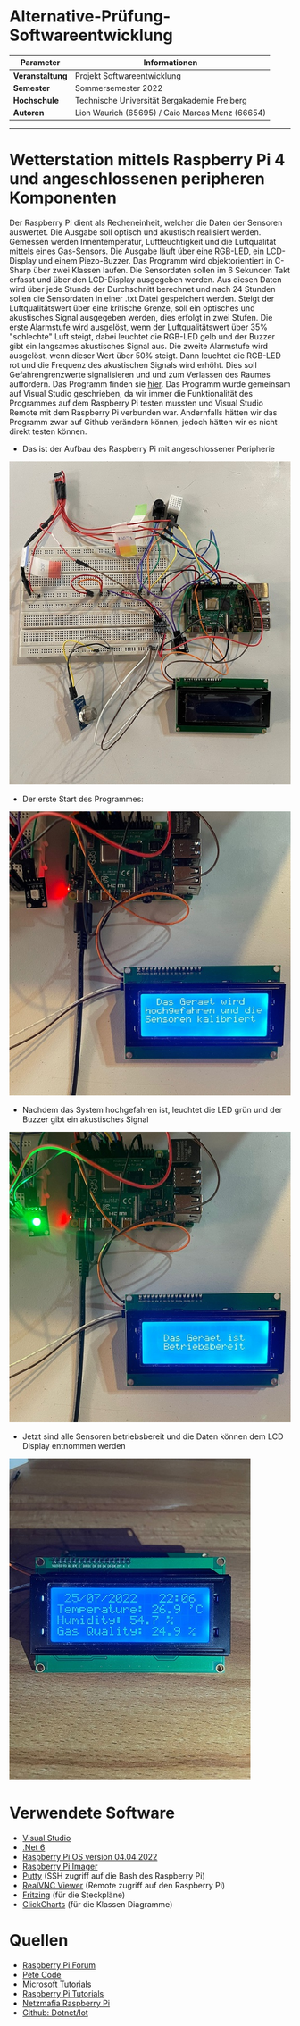 # Alternative-Prüfung-Softwareentwicklung

| Parameter                | Informationen                                                                                                                                                                          |
| ------------------------ | ------------------------------------------------------------------------------------------------------------------------------------------------------------------------------------------ |
| **Veranstaltung**       | Projekt Softwareentwicklung                                                                                                                                                           |
| **Semester**               |   Sommersemester 2022                                                                                                                                                                                        |
| **Hochschule**          | Technische Universität Bergakademie Freiberg                                                                                                                                                      
| **Autoren**              | Lion Waurich (65695) / Caio Marcas Menz (66654)                            

---------------------------------------------------------------------------------
# Wetterstation mittels Raspberry Pi 4 und angeschlossenen peripheren Komponenten

Der Raspberry Pi dient als Recheneinheit, welcher die Daten der Sensoren auswertet.
Die Ausgabe soll optisch und akustisch realisiert werden. Gemessen werden Innentemperatur,
Luftfeuchtigkeit und die Luftqualität mittels eines Gas-Sensors. Die Ausgabe läuft über eine RGB-LED, ein LCD-Display und einem Piezo-Buzzer.
Das Programm wird objektorientiert in C-Sharp über zwei Klassen laufen. Die Sensordaten sollen im 6 Sekunden Takt erfasst und über den LCD-Display ausgegeben werden. Aus diesen Daten wird über jede Stunde der Durchschnitt berechnet und nach 24 Stunden sollen die Sensordaten in einer .txt Datei gespeichert werden. Steigt der Luftqualitätswert über eine kritische Grenze, soll ein optisches und akustisches Signal ausgegeben werden, dies erfolgt in zwei Stufen. 
Die erste Alarmstufe wird ausgelöst, wenn der Luftqualitätswert über 35% "schlechte" Luft steigt, dabei leuchtet die RGB-LED gelb und der Buzzer gibt ein langsames akustisches Signal aus. Die zweite Alarmstufe wird ausgelöst, wenn dieser Wert über 50% steigt. Dann leuchtet die RGB-LED rot und die Frequenz des akustischen Signals wird erhöht. Dies soll Gefahrengrenzwerte signalisieren und und zum Verlassen des Raumes auffordern. Das Programm finden sie [hier](https://github.com/Lion127/Softwareentwicklungsprojekt-2022/blob/main/Wetterstation_komplett/Wetterstation_komplett.cs). Das Programm wurde gemeinsam auf Visual Studio geschrieben, da wir immer die Funktionalität des Programmes auf dem Raspberry Pi testen mussten und Visual Studio Remote mit dem Raspberry Pi verbunden war. Andernfalls hätten wir das Programm zwar auf Github verändern können, jedoch hätten wir es nicht direkt testen können.

* Das ist der Aufbau des Raspberry Pi mit angeschlossener Peripherie

![Aufbau](/Grafiken/Raspberry_Aufbau/Aufbau.jpeg)

* Der erste Start des Programmes:

![Start](/Grafiken/Raspberry_Aufbau/Start.jpeg)

* Nachdem das System hochgefahren ist, leuchtet die LED grün und der Buzzer gibt ein akustisches Signal

![hochgefahren](/Grafiken/Raspberry_Aufbau/hochgefahren.jpeg)

* Jetzt sind alle Sensoren betriebsbereit und die Daten können dem LCD Display entnommen werden

![Ausgabe](/Grafiken/Raspberry_Aufbau/Ausgabe.jpeg)
# Verwendete Software

* [Visual Studio](https://code.visualstudio.com/?wt.mc_id=DX_841432)
* [.Net 6](https://dotnet.microsoft.com/en-us/download/dotnet/6.0)
* [Raspberry Pi OS version 04.04.2022](https://www.raspberrypi.com/software/)
* [Raspberry Pi Imager](https://www.raspberrypi.com/software/)
* [Putty](https://www.putty.org/)           (SSH zugriff auf die Bash des Raspberry Pi)
* [RealVNC Viewer](https://www.realvnc.com/de/connect/download/viewer/)  (Remote zugriff auf den Raspberry Pi)
* [Fritzing](https://fritzing.org/)        (für die Steckpläne)
* [ClickCharts](https://www.nchsoftware.com/chart/de/index.html)     (für die Klassen Diagramme)

# Quellen

* [Raspberry Pi Forum](https://forum-raspberrypi.de/forum/)
* [Pete Code](https://www.petecodes.co.uk/install-and-use-microsoft-dot-net-5-with-the-raspberry-pi/)
* [Microsoft Tutorials](https://docs.microsoft.com/de-de/dotnet/iot/tutorials/blink-led)
* [Raspberry Pi Tutorials](https://tutorials-raspberrypi.de/raspberry-pi-gas-sensor-mq2-konfigurieren-und-auslesen/)
* [Netzmafia Raspberry Pi](http://www.netzmafia.de/skripten/hardware/RasPi/)
* [Github: Dotnet/Iot](https://github.com/dotnet/iot/issues/416)
